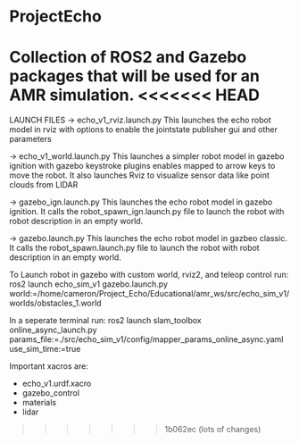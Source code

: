 # ProjectEcho
Collection of ROS2 and Gazebo packages that will be used for an AMR simulation.
<<<<<<< HEAD
=======



LAUNCH FILES
-> echo_v1_rviz.launch.py
    This launches the echo robot model in rviz with options to enable the jointstate publisher gui and other parameters

-> echo_v1_world.launch.py
    This launches a simpler robot model in gazebo ignition with gazebo keystroke plugins enables mapped to arrow keys to move the robot.
    It also launches Rviz to visualize sensor data like point clouds from LIDAR

-> gazebo_ign.launch.py 
    This launches the echo robot model in gazebo ignition.
    It calls the robot_spawn_ign.launch.py file to launch the robot with robot description in an empty world.

-> gazebo.launch.py
    This launches the echo robot model in gazbeo classic.
    It calls the robot_spawn.launch.py file to launch the robot with robot description in an empty world.



To Launch robot in gazebo with custom world, rviz2, and teleop control run:
ros2 launch echo_sim_v1 gazebo.launch.py   world:=/home/cameron/Project_Echo/Educational/amr_ws/src/echo_sim_v1/worlds/obstacles_1.world

In a seperate terminal run:
ros2 launch slam_toolbox online_async_launch.py params_file:=./src/echo_sim_v1/config/mapper_params_online_async.yaml use_sim_time:=true

Important xacros are:

- echo_v1.urdf.xacro
- gazebo_control
- materials
- lidar
>>>>>>> 1b062ec (lots of changes)
